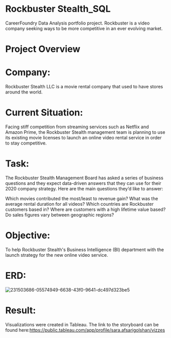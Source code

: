 # Rockbuster Stealth_SQL
CareerFoundry Data Analysis portfolio project. Rockbuster is a video company seeking ways to be more competitive in an ever evolving market.


# Project Overview
# Company:
Rockbuster Stealth LLC is a movie rental company that used to have stores around the world.
# Current Situation:
Facing stiff competition from streaming services such as Netflix and Amazon Prime, the Rockbuster Stealth management team is planning to use its existing movie licenses to launch an online video rental service in order to stay competitive.
# Task:
The Rockbuster Stealth Management Board has asked a series of business questions and they expect data-driven answers that they can use for their 2020 company strategy. Here are the main questions they’d like to answer:

Which movies contributed the most/least to revenue gain?
What was the average rental duration for all videos?
Which countries are Rockbuster customers based in?
Where are customers with a high lifetime value based?
Do sales figures vary between geographic regions?
# Objective:
To help Rockbuster Stealth's Business Intelligence (BI) department with the launch strategy for the new online video service.
# ERD:
![231503686-05574949-6638-43f0-9641-dc497d323be5](https://github.com/SaraAfsariGolshan/Rockbuster_SQL/assets/111079490/85b45f18-30d8-4bad-b568-bad7d9b5ee8f)

# Result:
Visualizations were created in Tableau. The link to the storyboard can be found here:https://public.tableau.com/app/profile/sara.afsarigolshan/vizzes
